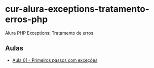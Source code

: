 # cur-alura-exceptions-tratamento-erros-php
Alura PHP Exceptions: Tratamento de erros

## Aulas
- [Aula 01 - Primeiros passos com exceções](https://github.com/vxrnxk/cur-alura-exceptions-tratamento-erros-php/tree/master/aula-01)